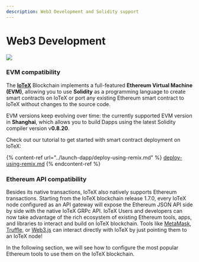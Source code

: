 ```yaml
---
description: Web3 Development and Solidity support
---
```


# Web3 Development

![](<../../.gitbook/assets/image (48) (1) (1).png>)

### EVM compatibility

The [**IoTeX**](https://iotex.io/) Blockchain implements a full-featured **Ethereum Virtual Machine (EVM)**, allowing you to use **Solidity** as a programming language to create smart contracts on IoTeX or port any existing Ethereum smart contract to IoTeX without changes to the source code.

EVM versions keep evolving over time: the currently supported EVM version in **Shanghai**, which allows you to build Dapps using the latest Solidity compiler version v**0.8.20**.&#x20;



Check out our tutorial to get started with smart contract deployment on IoTeX:

{% content-ref url="../launch-dapp/deploy-using-remix.md" %}
[deploy-using-remix.md](../launch-dapp/deploy-using-remix.md)
{% endcontent-ref %}

### Ethereum API compatibility

Besides its native transactions, IoTeX also natively supports Ethereum transactions. Starting from the IoTeX blockchain release 1.7.0, every IoTeX node configured as an API gateway will expose the Ethereum JSON API side by side with the native IoTeX GRPc API. IoTeX Users and developers can now take advantage of the rich ecosystem of existing Ethereum tools, apps, and libraries to interact and build on IoTeX blockchain. Tools like [MetaMask](../wallets/metamask.md), [Truffle](truffle.md), or [Web3.js](https://web3js.readthedocs.io/en/v1.7.1/) can interact directly with IoTeX by just pointing them to an IoTeX node!

In the following section, we will see how to configure the most popular Ethereum tools to use them on the IoTeX blockchain.&#x20;
